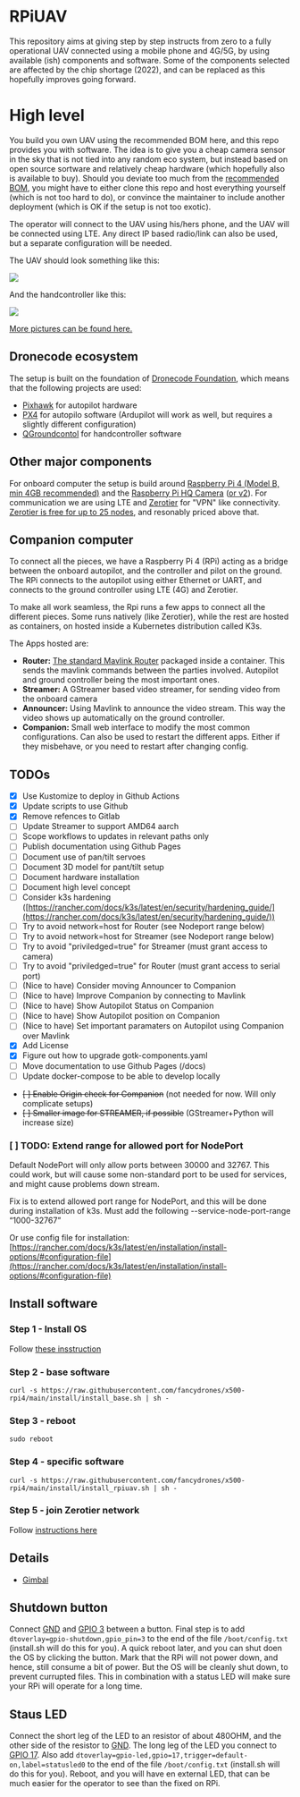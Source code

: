 # RPiUAV
This repository aims at giving step by step instructs from zero to a fully operational UAV connected using a mobile phone and 4G/5G, by using available (ish) components and software. Some of the components selected are affected by the chip shortage (2022), and can be replaced as this hopefully improves going forward.

# High level
You build you own UAV using the recommended BOM here, and this repo provides you with software. The idea is to give you a cheap camera sensor in the sky that is not tied into any random eco system, but instead based on open source sortware and relatively cheap hardware (which hopefully also is available to buy). Should you deviate too much from the [recommended BOM](bom.md), you might have to either clone this repo and host everything yourself (which is not too hard to do), or convince the maintainer to include another deployment (which is OK if the setup is not too exotic).

The operator will connect to the UAV using his/hers phone, and the UAV will be connected using LTE. Any direct IP based radio/link can also be used, but a separate configuration will be needed.

The UAV should look something like this:

![](media/uav_4.jpeg)

And the handcontroller like this:

![](media/handcontroller.jpeg)

[More pictures can be found here.](pictures.md)

## Dronecode ecosystem
The setup is built on the foundation of [Dronecode Foundation](https://www.dronecode.org/), which means that the following projects are used:
- [Pixhawk](https://pixhawk.org/) for autopilot hardware
- [PX4](https://px4.io/) for autopilo software (Ardupilot will work as well, but requires a slightly different configuration)
- [QGroundcontol](http://qgroundcontrol.com/) for handcontroller software

## Other major components
For onboard computer the setup is build around [Raspberry Pi 4 (Model B, min 4GB recommended)](https://www.raspberrypi.com/products/raspberry-pi-4-model-b/) and the [Raspberry Pi HQ Camera](https://www.raspberrypi.com/products/raspberry-pi-high-quality-camera/) ([or v2](https://www.raspberrypi.com/products/camera-module-v2/)). For communication we are using LTE and [Zerotier](https://www.zerotier.com/) for "VPN" like connectivity. [Zerotier is free for up to 25 nodes](https://www.zerotier.com/pricing/), and resonably priced above that.

## Companion computer
To connect all the pieces, we have a Raspberry Pi 4 (RPi) acting as a bridge between the onboard autopilot, and the controller and pilot on the ground. The RPi connects to the autopilot using either Ethernet or UART, and connects to the ground controller using LTE (4G) and Zerotier.

To make all work seamless, the Rpi runs a few apps to connect all the different pieces. Some runs natively (like Zerotier), while the rest are hosted as containers, on hosted inside a Kubernetes distribution called K3s.

The Apps hosted are:
- __Router:__ [The standard Mavlink Router](https://github.com/mavlink-router/mavlink-router) packaged inside a container. This sends the mavlink commands between the parties involved. Autopilot and ground controller being the most important ones.
- __Streamer:__ A GStreamer based video streamer, for sending video from the onboard camera
- __Announcer:__ Using Mavlink to announce the video stream. This way the video shows up automatically on the ground controller.
- __Companion:__ Small web interface to modify the most common configurations. Can also be used to restart the different apps. Either if they misbehave, or you need to restart after changing config.

## TODOs
- [x] Use Kustomize to deploy in Github Actions
- [x] Update scripts to use Github
- [x] Remove refences to Gitlab
- [ ] Update Streamer to support AMD64 aarch
- [ ] Scope workflows to updates in relevant paths only
- [ ] Publish documentation using Github Pages
- [ ] Document use of pan/tilt servoes
- [ ] Document 3D model for pant/tilt setup
- [ ] Document hardware installation
- [ ] Document high level concept
- [ ] Consider k3s hardening ([https://rancher.com/docs/k3s/latest/en/security/hardening_guide/](https://rancher.com/docs/k3s/latest/en/security/hardening_guide/))
- [ ] Try to avoid network=host for Router (see Nodeport range below)
- [ ] Try to avoid network=host for Streamer (see Nodeport range below)
- [ ] Try to avoid "priviledged=true" for Streamer (must grant access to camera)
- [ ] Try to avoid "priviledged=true" for Router (must grant access to serial port)
- [ ] (Nice to have) Consider moving Announcer to Companion
- [ ] (Nice to have) Improve Companion by connecting to Mavlink
- [ ] (Nice to have) Show Autopilot Status on Companion
- [ ] (Nice to have) Show Autopilot position on Companion
- [ ] (Nice to have) Set important paramaters on Autopilot using Companion over Mavlink
- [x] Add License
- [x] Figure out how to upgrade gotk-components.yaml
- [ ] Move documentation to use Github Pages (/docs)
- [ ] Update docker-compose to be able to develop locally
- ~~[ ] Enable Origin check for Companion~~ (not needed for now. Will only complicate setups)
- ~~[ ] Smaller image for STREAMER, if possible~~ (GStreamer+Python will increase size)

### [ ] TODO: Extend range for allowed port for NodePort
Default NodePort will only allow ports between 30000 and 32767. This could work, but will cause some non-standard port to be used for services, and might cause problems down stream.

Fix is to extend allowed port range for NodePort, and this will be done during installation of k3s. Must add the following 
    --service-node-port-range “1000-32767”

Or use config file for installation: [https://rancher.com/docs/k3s/latest/en/installation/install-options/#configuration-file](https://rancher.com/docs/k3s/latest/en/installation/install-options/#configuration-file)

## Install software
### Step 1 - Install OS
Follow [these insstruction](os.md)

### Step 2 - base software
    curl -s https://raw.githubusercontent.com/fancydrones/x500-rpi4/main/install/install_base.sh | sh -

### Step 3 - reboot
    sudo reboot

### Step 4 - specific software
    curl -s https://raw.githubusercontent.com/fancydrones/x500-rpi4/main/install/install_rpiuav.sh | sh -

### Step 5 - join Zerotier network
Follow [instructions here](zerotier.md)
    

## Details
- [Gimbal](gimbal/README.md)

## Shutdown button
Connect [GND](https://pinout.xyz/pinout/ground#) and [GPIO 3](https://pinout.xyz/pinout/pin5_gpio3#) between a button. Final step is to add `dtoverlay=gpio-shutdown,gpio_pin=3` to the end of the file `/boot/config.txt` (install.sh will do this for you). A quick reboot later, and you can shut doen the OS by clicking the button. Mark that the RPi will not power down, and hence, still consume a bit of power. But the OS will be cleanly shut down, to prevent currupted files. This in combination with a status LED will make sure your RPi will operate for a long time.

## Staus LED
Connect the short leg of the LED to an resistor of about 480OHM, and the other side of the resistor to [GND](https://pinout.xyz/pinout/ground#). The long leg of the LED you connect to [GPIO 17](https://pinout.xyz/pinout/pin11_gpio17#). Also add `dtoverlay=gpio-led,gpio=17,trigger=default-on,label=statusled0` to the end of the file `/boot/config.txt` (install.sh will do this for you). Reboot, and you will have en external LED, that can be much easier for the operator to see than the fixed on RPi.

